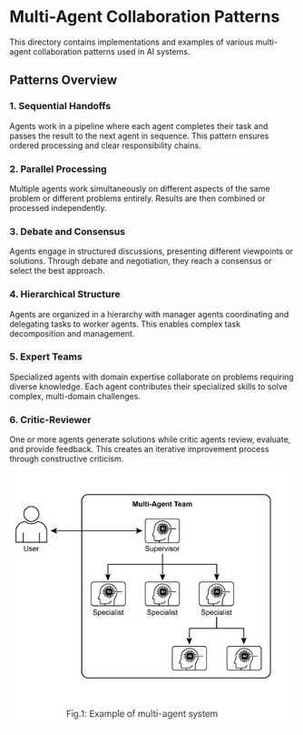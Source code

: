 # Multi-Agent Collaboration Patterns

This directory contains implementations and examples of various multi-agent collaboration patterns used in AI systems.

## Patterns Overview

### 1. Sequential Handoffs
Agents work in a pipeline where each agent completes their task and passes the result to the next agent in sequence. This pattern ensures ordered processing and clear responsibility chains.

### 2. Parallel Processing
Multiple agents work simultaneously on different aspects of the same problem or different problems entirely. Results are then combined or processed independently.

### 3. Debate and Consensus
Agents engage in structured discussions, presenting different viewpoints or solutions. Through debate and negotiation, they reach a consensus or select the best approach.

### 4. Hierarchical Structure
Agents are organized in a hierarchy with manager agents coordinating and delegating tasks to worker agents. This enables complex task decomposition and management.

### 5. Expert Teams
Specialized agents with domain expertise collaborate on problems requiring diverse knowledge. Each agent contributes their specialized skills to solve complex, multi-domain challenges.

### 6. Critic-Reviewer
One or more agents generate solutions while critic agents review, evaluate, and provide feedback. This creates an iterative improvement process through constructive criticism.

![alt text](Architecture.jpg)